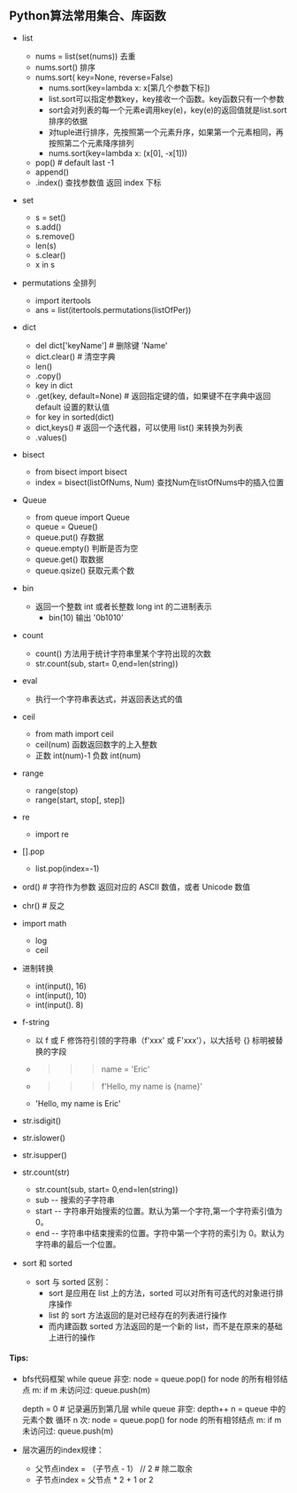 ## Python算法常用集合、库函数

- list
    - nums = list(set(nums))    去重
    - nums.sort()               排序
    - nums.sort( key=None, reverse=False)
        - nums.sort(key=lambda x: x\[第几个参数下标])
        - list.sort可以指定参数key，key接收一个函数。key函数只有一个参数
        - sort会对列表的每一个元素e调用key(e)，key(e)的返回值就是list.sort排序的依据
        - 对tuple进行排序，先按照第一个元素升序，如果第一个元素相同，再按照第二个元素降序排列
        - nums.sort(key=lambda x: (x\[0], -x\[1]))
    - pop()     # default last -1
    - append()
    - .index()     查找参数值 返回 index 下标

- set
    - s = set()
    - s.add()
    - s.remove()
    - len(s)
    - s.clear()
    - x in s

- permutations 全排列
    - import itertools
    - ans = list(itertools.permutations(listOfPer))
    
- dict
    - del dict\['keyName']  # 删除键 'Name'
    - dict.clear()          # 清空字典
    - len()
    - .copy()
    - key in dict
    - .get(key, default=None)   # 返回指定键的值，如果键不在字典中返回 default 设置的默认值
    - for key in sorted(dict) 
    - dict,keys()               # 返回一个迭代器，可以使用 list() 来转换为列表
    - .values()

- bisect
    - from bisect import bisect
    - index = bisect(listOfNums, Num)   查找Num在listOfNums中的插入位置
    
- Queue
    - from queue import Queue
    - queue = Queue()   
    - queue.put()       存数据
    - queue.empty()     判断是否为空
    - queue.get()       取数据
    - queue.qsize()     获取元素个数

- bin
    - 返回一个整数 int 或者长整数 long int 的二进制表示
        - bin(10)   输出   '0b1010'

- count
    - count() 方法用于统计字符串里某个字符出现的次数
    - str.count(sub, start= 0,end=len(string))

- eval
    - 执行一个字符串表达式，并返回表达式的值

- ceil
    - from math import ceil
    - ceil(num) 函数返回数字的上入整数
    - 正数 int(num)-1  负数 int(num)

- range
    - range(stop)
    - range(start, stop\[, step])

- re
    - import re

- [].pop
    - list.pop(index=-1)


- ord()     # 字符作为参数 返回对应的 ASCII 数值，或者 Unicode 数值
- chr()     # 反之


- import math
    - log
    - ceil




- 进制转换
    - int(input(), 16)
    - int(input(), 10)
    - int(input(). 8)
    

- f-string
    - 以 f 或 F 修饰符引领的字符串（f'xxx' 或 F'xxx'），以大括号 {} 标明被替换的字段
    - >>> name = 'Eric'
    - >>> f'Hello, my name is {name}'
    - 'Hello, my name is Eric'

- str.isdigit()
- str.islower()
- str.isupper()

- str.count(str)
    - str.count(sub, start= 0,end=len(string))
    - sub -- 搜索的子字符串
    - start -- 字符串开始搜索的位置。默认为第一个字符,第一个字符索引值为0。
    - end -- 字符串中结束搜索的位置。字符中第一个字符的索引为 0。默认为字符串的最后一个位置。





- sort 和 sorted
    - sort 与 sorted 区别：
        - sort 是应用在 list 上的方法，sorted 可以对所有可迭代的对象进行排序操作
        - list 的 sort 方法返回的是对已经存在的列表进行操作
        - 而内建函数 sorted 方法返回的是一个新的 list，而不是在原来的基础上进行的操作








#### Tips:
- bfs代码框架
    while queue 非空:
	node = queue.pop()
    for node 的所有相邻结点 m:
        if m 未访问过:
            queue.push(m)

    depth = 0 # 记录遍历到第几层
    while queue 非空:
        depth++
        n = queue 中的元素个数
        循环 n 次:
            node = queue.pop()
            for node 的所有相邻结点 m:
                if m 未访问过:
                    queue.push(m)




- 层次遍历的index规律： 
    - 父节点index = （子节点 - 1） // 2       # 除二取余
    - 子节点index = 父节点 * 2 + 1 or 2

